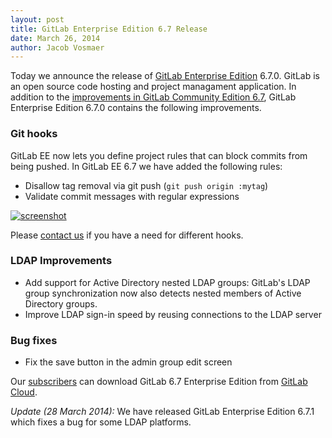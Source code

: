 ```yaml
---
layout: post
title: GitLab Enterprise Edition 6.7 Release
date: March 26, 2014
author: Jacob Vosmaer
---
```

Today we announce the release of [GitLab Enterprise Edition](/gitlab-ee/) 6.7.0. 
GitLab is an open source code hosting and project managament application.
In addition to the [improvements in GitLab Community Edition 6.7](/2014/03/21/gitlab-6-dot-7-released/), GitLab Enterprise Edition 6.7.0 contains the following improvements.

### Git hooks
GitLab EE now lets you define project rules that can block commits from being pushed.
In GitLab EE 6.7 we have added the following rules:

- Disallow tag removal via git push (`git push origin :mytag`)
- Validate commit messages with regular expressions

[![screenshot](/images/6_7_ee/git_hooks.png)](/images/6_7_ee/git_hooks.png)

Please [contact us](https://www.gitlab.com/contact/) if you have a need for different hooks.

### LDAP Improvements

- Add support for Active Directory nested LDAP groups:
  GitLab's LDAP group synchronization now also detects nested members of Active Directory groups.
- Improve LDAP sign-in speed by reusing connections to the LDAP server

### Bug fixes

- Fix the save button in the admin group edit screen

Our [subscribers](https://www.gitlab.com/subscription/) can download GitLab 6.7 Enterprise Edition from [GitLab Cloud](https://gitlab.com).

_Update (28 March 2014):_ We have released GitLab Enterprise Edition 6.7.1 which fixes a bug for some LDAP platforms.
